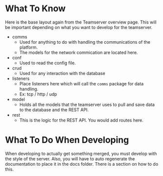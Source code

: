 # What To Know
Here is the base layout again from the Teamserver overview page. This will be important depending on what you want to develop for the teamserver. 

* comms
    * Used for anything to do with handling the communications of the platform.
    * The models for the network commication are located here.
* conf
    * Used to read the config file. 
* crud
    * Used for any interaction with the database
* listeners
    * Place listeners here which will call the `comms` package for data handling.
    * Ex: tcp / http / udp
* model
    * Holds all the models that the teamserver uses to pull and save data to the database and the REST API. 
* rest
    * This is the logic for the REST API. You would add routes here.

# What To Do When Developing
When developing to actually get something merged, you must develop with the style of the server. Also, you will have to auto regenerate the documentation to place it in the docs folder. There is a section on how to do this. 
